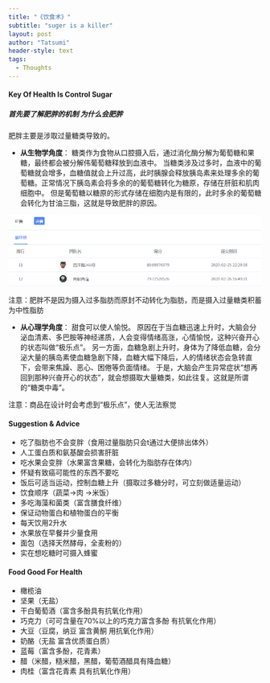 ```yaml
---
title: "《饮食术》"
subtitle: "suger is a killer"
layout: post
author: "Tatsumi"
header-style: text
tags:
  - Thoughts
---
```


####  Key Of Health Is Control Sugar 
##### 首先要了解肥胖的机制 为什么会肥胖
肥胖主要是涉取过量糖类导致的。
- **从生物学角度**：
糖类作为食物从口腔摄入后，通过消化酶分解为葡萄糖和果糖，最终都会被分解伟葡萄糖释放到血液中。
当糖类涉及过多时，血液中的葡萄糖就会增多，血糖值就会上升过高，此时胰腺会释放胰岛素来处理多余的葡萄糖。正常情况下胰岛素会将多余的的葡萄糖转化为糖原，存储在肝脏和肌肉细胞中。
但是葡萄糖以糖原的形式存储在细胞内是有限的，此时多余的葡萄糖会转化为甘油三脂，这就是导致肥胖的原因。

![](/img/2020/image-20200406130447213.png)

注意：肥胖不是因为摄入过多脂肪而原封不动转化为脂肪，而是摄入过量糖类积蓄为中性脂肪

- **从心理学角度**：
甜食可以使人愉悦。
原因在于当血糖迅速上升时，大脑会分泌血清素、多巴胺等神经递质，人会变得情绪高涨，心情愉悦，这种兴奋开心的状态叫做“极乐点”。
另一方面，血糖急剧上升时，身体为了降低血糖，会分泌大量的胰岛素使血糖急剧下降，血糖大幅下降后，人的情绪状态会急转直下，会带来焦躁、恶心、困倦等负面情绪。
于是，大脑会产生异常症状“想再回到那种兴奋开心的状态”，就会想摄取大量糖类，如此往复。这就是所谓的“糖类中毒”。

注意：商品在设计时会考虑到“极乐点”，使人无法察觉

#### Suggestion & Advice
- 吃了脂肪也不会变胖（食用过量脂肪只会t通过大便排出体外）
- 人工蛋白质和氨基酸会损害肝脏
- 吃水果会变胖（水果富含果糖，会转化为脂肪存在体内）
- 怀疑有致癌可能性的东西不要吃
- 饭后可适当运动，控制血糖上升（摄取过多糖分时，可立刻做适量运动）
- 饮食顺序（蔬菜->肉 ->米饭）
- 多吃海藻和菌类（富含膳食纤维）
- 保证动物蛋白和植物蛋白的平衡
- 每天饮用2升水
- 水果放在早餐并少量食用
- 面包（选择天然酵母，全麦粉的）
- 实在想吃糖时可摄入蜂蜜

#### Food Good For Health
- 橄榄油
- 坚果（无盐）
- 干白葡萄酒（富含多酚具有抗氧化作用）
- 巧克力（可可含量在70%以上的巧克力富含多酚 有抗氧化作用）
- 大豆（豆腐，纳豆 富含黄酮 用抗氧化作用）
- 奶酪（无盐 富含优质蛋白质）
- 蓝莓（富含多酚，花青素）
- 醋（米醋，糙米醋，黑醋，葡萄酒醋具有降血糖）
- 肉桂（富含花青素 具有抗氧化作用）
